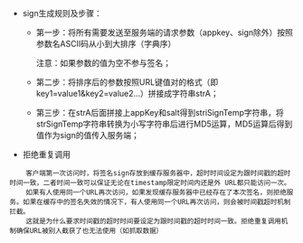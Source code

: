* sign生成规则及步骤：
    * 第一步：将所有需要发送至服务端的请求参数（appkey、sign除外）按照参数名ASCII码从小到大排序（字典序）

        注意：如果参数的值为空不参与签名；

    * 第二步：将排序后的参数按照URL键值对的格式（即key1=value1&key2=value2…）拼接成字符串strA；

    * 第三步：在strA后面拼接上appKey和salt得到striSignTemp字符串，将strSignTemp字符串转换为小写字符串后进行MD5运算，MD5运算后得到值作为sign的值传入服务端；

* 拒绝重复调用
```
    客户端第一次访问时，将签名sign存放到缓存服务器中，超时时间设定为跟时间戳的超时时间一致，二者时间一致可以保证无论在timestamp限定时间内还是外 URL都只能访问一次。
    如果有人使用同一个URL再次访问，如果发现缓存服务器中已经存在了本次签名，则拒绝服务。如果在缓存中的签名失效的情况下，有人使用同一个URL再次访问，则会被时间戳超时机制拦截。
    这就是为什么要求时间戳的超时时间要设定为跟时间戳的超时时间一致。拒绝重复调用机制确保URL被别人截获了也无法使用（如抓取数据）
```